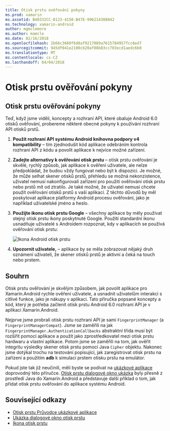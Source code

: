```yaml
---
title: Otisk prstu ověřování pokyny
ms.prod: xamarin
ms.assetid: B40332CC-8123-4150-B47E-996214388842
ms.technology: xamarin-android
author: mgmclemore
ms.author: mamcle
ms.date: 02/16/2018
ms.openlocfilehash: 2b66c3660f6d8af9217089a7615784957fcc6ed7
ms.sourcegitcommit: 945df041e2180cb20af08b83cc703ecd1aedc6b0
ms.translationtype: MT
ms.contentlocale: cs-CZ
ms.lasthandoff: 04/04/2018
---
```

# <a name="fingerprint-authentication-guidance"></a>Otisk prstu ověřování pokyny

## <a name="fingerprint-authentication-guidance"></a>Otisk prstu ověřování pokyny

Teď, když jsme viděli, koncepty a rozhraní API, které obaluje Android 6.0 otisků ověřování, probereme některé obecné pokyny k používání rozhraní API otisků prstů.

1. **Použít rozhraní API systému Android knihovna podpory v4 kompatibility** &ndash; tím zjednodušit kód aplikace odebráním kontrola rozhraní API z kódu a povolit aplikace k nejvíce možné zařízení.
2. **Zadejte alternativy k ověřování otisk prstu** &ndash; otisk prstu ověřování je skvělé, rychlý způsob, jak aplikace k ověření uživatele, ale nelze předpokládat, že budou vždy fungovat nebo být k dispozici. Je možné, že může selhat skener otisků prstů, přehledu se možná nekonzistence, uživatel nemusí nakonfigurovali zařízení pro použití ověřování otisk prstu nebo prstů mít od ztratilo. Je také možné, že uživatel nemusí chcete použít ověřování otisků prstů s vaší aplikací. Z těchto důvodů by měl poskytovat aplikace platformy Android procesu ověřování, jako je například uživatelské jméno a heslo.
3. **Použijte ikonu otisk prstu Google** &ndash; všechny aplikace by měly používat stejný otisk prstu ikony poskytnuté Google. Použití standardní ikonu usnadňuje uživatelé s Androidem rozpoznat, kdy v aplikacích se používá ověřování otisk prstu: 
    
    ![Ikona Android otisk prstu](summary-images/ic-fp-40px.png)
    
4. **Upozornit uživatele,** &ndash; aplikace by se měla zobrazovat nějaký druh oznámení uživateli, že skener otisků prstů je aktivní a čeká na touch nebo prstem. 

## <a name="summary"></a>Souhrn

Otisk prstu ověřování je skvělým způsobem, jak povolit aplikace pro Xamarin.Android rychle ověření uživatele, a usnadnit uživatelům interakci s citlivé funkce, jako je nákupy v aplikaci. Tato příručka popsané koncepty a kód, který je potřeba začlenit otisk prstu Android 6.0 rozhraní API je v aplikaci Xamarin.Android.

Nejprve jsme probrali otisk prstu rozhraní API je sami `FingerprintManager` (a `FingerprintManagerCompat`). Jsme se zaměřili na jak `FingerprintManager.AuthenticationCallbacks` abstraktní třída musí být rozšířit pomocí aplikace a použít jako zprostředkovatel mezi otisk prstu hardwaru a vlastní aplikace. Potom jsme se zaměřili na tom, jak ověřit integritu výsledky skener otisk prstu pomocí Java `Cipher` objektu. Nakonec jsme dotýkal trochu na testování popisující, jak zaregistrovat otisk prstu na zařízení a použitím **adb** k simulaci prstem otisku prstu na emulátor. 

Pokud jste tak již neučinili, měli byste se podívat na [ukázkové aplikace](https://github.com/xamarin/monodroid-samples/tree/master/FingerprintGuide) doprovodný této příručce. [Otisk prstu dialogové okno ukázka](https://developer.xamarin.com/samples/monodroid/android-m/FingerprintDialog/) byly přesně z prostředí Java do Xamarin.Android a představuje další příklad o tom, jak přidat otisk prstu ověřování do aplikace systému Android.



## <a name="related-links"></a>Související odkazy

- [Otisk prstu Průvodce ukázkové aplikace](https://github.com/xamarin/monodroid-samples/tree/master/FingerprintGuide)
- [Ukázka dialogové okno otisk prstu](https://developer.xamarin.com/samples/monodroid/android-m/FingerprintDialog/)
- [Ikona otisk prstu](https://developer.android.comhttps://developer.xamarin.com/samples/FingerprintDialog/res/drawable-hdpi/ic_fp_40px.html)
